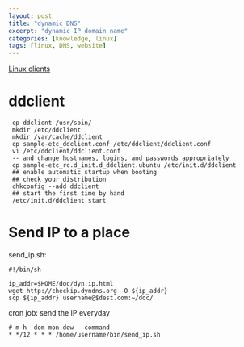 ```yaml
---
layout: post
title: "dynamic DNS"
excerpt: "dynamic IP domain name"
categories: [knowledge, linux]
tags: [linux, DNS, website]
---
```


[Linux clients](http://dyn.com/support/clients/linux/)

ddclient
==============

     cp ddclient /usr/sbin/
     mkdir /etc/ddclient
     mkdir /var/cache/ddclient
     cp sample-etc_ddclient.conf /etc/ddclient/ddclient.conf
     vi /etc/ddclient/ddclient.conf
     -- and change hostnames, logins, and passwords appropriately
     cp sample-etc_rc.d_init.d_ddclient.ubuntu /etc/init.d/ddclient
     ## enable automatic startup when booting
     ## check your distribution
     chkconfig --add ddclient
     ## start the first time by hand
     /etc/init.d/ddclient start


Send IP to a place 
=====================
send_ip.sh:

	#!/bin/sh

	ip_addr=$HOME/doc/dyn.ip.html
	wget http://checkip.dyndns.org -O ${ip_addr}
	scp ${ip_addr} username@$dest.com:~/doc/

cron job: send the IP everyday

	# m h  dom mon dow   command
	* */12 * * * /home/username/bin/send_ip.sh

